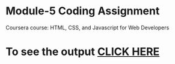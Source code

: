 
# Module-5 Coding Assignment

Coursera course: HTML, CSS, and Javascript for Web Developers

# To see the output [CLICK HERE](https://pratikksahu.github.io/html_coursera/Assignments/module-5/index.html)
